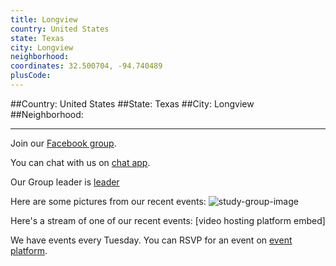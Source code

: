 ```yaml
---
title: Longview
country: United States
state: Texas
city: Longview
neighborhood: 
coordinates: 32.500704, -94.740489
plusCode:
---
```


##Country: United States
##State: Texas
##City: Longview
##Neighborhood: 
*****
Join our [Facebook group](https://www.facebook.com/groups/free.code.camp.tyler.longview.texas).

You can chat with us on [chat app]().

Our Group leader is [leader]()

Here are some pictures from our recent events:
![study-group-image]()

Here's a stream of one of our recent events:
[video hosting platform embed]

We have events every Tuesday. You can RSVP for an event on [event platform]().
